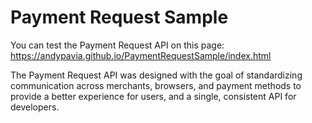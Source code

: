 # Payment Request Sample
You can test the Payment Request API on this page: https://andypavia.github.io/PaymentRequestSample/index.html

The Payment Request API was designed with the goal of standardizing communication across merchants, browsers, and payment methods to provide a better experience for users, and a single, consistent API for developers.

